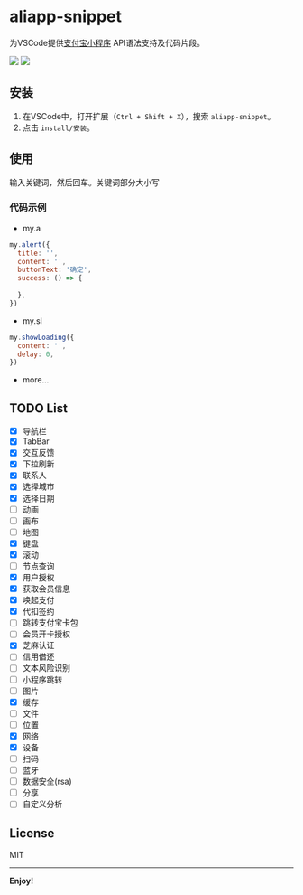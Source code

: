 # aliapp-snippet

为VSCode提供[支付宝小程序](https://docs.alipay.com/mini/developer/getting-started) API语法支持及代码片段。

![](https://vsmarketplacebadge.apphb.com/version/xinconan.aliapp-snippet.svg)
![](https://vsmarketplacebadge.apphb.com/installs/xinconan.aliapp-snippet.svg)
## 安装
1. 在VSCode中，打开扩展（`Ctrl + Shift + X`），搜索 `aliapp-snippet`。
2. 点击 `install/安装`。

## 使用
输入关键词，然后回车。关键词部分大小写

### 代码示例
- my.a
```javascript
my.alert({
  title: '',
  content: '',
  buttonText: '确定',
  success: () => {
    
  },
})
```
- my.sl
```javascript
my.showLoading({
  content: '',
  delay: 0,
})
```
- more...

## TODO List
- [x] 导航栏
- [x] TabBar
- [x] 交互反馈
- [x] 下拉刷新
- [x] 联系人
- [x] 选择城市
- [x] 选择日期
- [ ] 动画
- [ ] 画布
- [ ] 地图
- [x] 键盘
- [x] 滚动
- [ ] 节点查询
- [x] 用户授权
- [x] 获取会员信息
- [x] 唤起支付
- [x] 代扣签约
- [ ] 跳转支付宝卡包
- [ ] 会员开卡授权
- [x] 芝麻认证
- [ ] 信用借还
- [ ] 文本风险识别
- [ ] 小程序跳转
- [ ] 图片
- [x] 缓存
- [ ] 文件
- [ ] 位置
- [x] 网络
- [x] 设备
- [ ] 扫码
- [ ] 蓝牙
- [ ] 数据安全(rsa)
- [ ] 分享
- [ ] 自定义分析

## License
MIT

-----------------------------------------
**Enjoy!**
